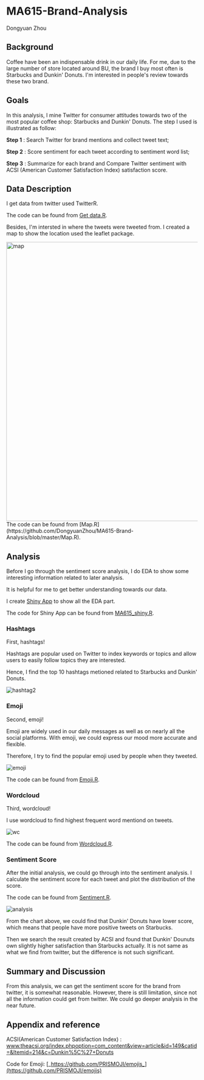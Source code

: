# MA615-Brand-Analysis
Dongyuan Zhou

## Background
Coffee have been an indispensable drink in our daily life. For me, due to the large number of store located around BU, the brand I buy most often is Starbucks and Dunkin' Donuts. I'm interested in people's review towards these two brand.

## Goals
In this analysis, I mine Twitter for consumer attitudes towards two of the most popular coffee shop: Starbucks and Dunkin' Donuts.
The step I used is illustrated as follow:

**Step 1** : Search Twitter for brand mentions and collect tweet text;

**Step 2** : Score sentiment for each tweet according to sentiment word list;

**Step 3** : Summarize for each brand and Compare Twitter sentiment with ACSI (American Customer Satisfaction Index) satisfaction score.

## Data Description
I get data from twitter used TwitterR.

The code can be found from [Get data.R](https://github.com/DongyuanZhou/MA615-Brand-Analysis/blob/master/Get%20data.R).

Besides, I'm intersted in where the tweets were tweeted from. I created a map to show the location used the leaflet package.

<img width="734" alt="map" src="https://user-images.githubusercontent.com/32685027/34064896-bfccd116-e1ca-11e7-9772-5383f1d2b4f5.png">
The code can be found from [Map.R](https://github.com/DongyuanZhou/MA615-Brand-Analysis/blob/master/Map.R).

## Analysis
Before I go through the sentiment score analysis, I do EDA to show some interesting information related to later analysis. 

It is helpful for me to get better understanding towards our data. 

I create [Shiny App](https://dongyuanzhou.shinyapps.io/MA615shiny/) to show all the EDA part. 

The code for Shiny App can be found from [MA615_shiny.R](https://github.com/DongyuanZhou/MA615-Brand-Analysis/tree/master/MA615shiny).

### Hashtags
First, hashtags! 

Hashtags are popular used on Twitter to index keywords or topics and allow users to easily follow topics they are interested. 

Hence, I find the top 10 hashtags metioned related to Starbucks and Dunkin' Donuts.

![hashtag2](https://user-images.githubusercontent.com/32685027/34074251-3ab02050-e279-11e7-824b-6b5b04b13f38.png)

### Emoji
Second, emoji! 

Emoji are widely used in our daily messages as well as on nearly all the social platforms. With emoji, we could express our mood more accurate and flexible. 

Therefore, I try to find the popular emoji used by people when they tweeted. 

![emoji](https://user-images.githubusercontent.com/32685027/34073983-ecf1210c-e273-11e7-86ce-cc8f0e9c7dfa.png)

The code can be found from [Emoji.R](https://github.com/DongyuanZhou/MA615-Brand-Analysis/blob/master/Emoji.R).

### Wordcloud
Third, wordcloud! 

I use wordcloud to find highest frequent word mentiond on tweets. 

![wc](https://user-images.githubusercontent.com/32685027/34074101-3976f270-e276-11e7-9635-9dee6e70ebc4.png)

The code can be found from [Wordcloud.R](https://github.com/DongyuanZhou/MA615-Brand-Analysis/blob/master/Wordcloud.R).

### Sentiment Score
After the initial analysis, we could go through into the sentiment analysis. I calculate the sentiment score for each tweet and plot the distribution of the score. 

The code can be found from [Sentiment.R](https://github.com/DongyuanZhou/MA615-Brand-Analysis/blob/master/Sentiment.R).

![analysis](https://user-images.githubusercontent.com/32685027/34064324-325467b2-e1c6-11e7-9653-d7b44f36163b.png)

From the chart above, we could find that Dunkin' Donuts have lower score, which means that people have more positive tweets on Starbucks.

Then we search the result created by ACSI and found that Dunkin' Dounuts own slightly higher satisfaction than Starbucks actually.
It is not same as what we find from twitter, but the difference is not such significant.

## Summary and Discussion
From this analysis, we can get the sentiment score for the brand from twitter, it is somewhat reasonable. However, there is still limitation, since not all the information could get from twitter. We could go deeper analysis in the near future.

## Appendix and reference
ACSI(American Customer Satisfaction Index) : www.theacsi.org/index.phpoption=com_content&view=article&id=149&catid=&Itemid=214&c=Dunkin%5C%27+Donuts

Code for Emoji: [_https://github.com/PRISMOJI/emojis_](https://github.com/PRISMOJI/emojis)

